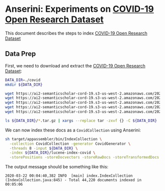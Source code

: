 # Anserini: Experiments on [COVID-19 Open Research Dataset](https://pages.semanticscholar.org/coronavirus-research)

This document describes the steps to index [COVID-19 Open Research Dataset](https://pages.semanticscholar.org/coronavirus-research)

## Data Prep

First, we need to download and extract the [COVID-19 Open Research Dataset](https://pages.semanticscholar.org/coronavirus-research):

```bash
DATA_DIR=./covid
mkdir ${DATA_DIR}

wget https://ai2-semanticscholar-cord-19.s3-us-west-2.amazonaws.com/2020-03-20/comm_use_subset.tar.gz -P ${DATA_DIR}
wget https://ai2-semanticscholar-cord-19.s3-us-west-2.amazonaws.com/2020-03-20/noncomm_use_subset.tar.gz -P ${DATA_DIR}
wget https://ai2-semanticscholar-cord-19.s3-us-west-2.amazonaws.com/2020-03-20/custom_license.tar.gz -P ${DATA_DIR}
wget https://ai2-semanticscholar-cord-19.s3-us-west-2.amazonaws.com/2020-03-20/biorxiv_medrxiv.tar.gz -P ${DATA_DIR}
wget https://ai2-semanticscholar-cord-19.s3-us-west-2.amazonaws.com/2020-03-20/metadata.csv -P ${DATA_DIR}

ls ${DATA_DIR}/*.tar.gz | xargs --replace tar -zxvf {} -C ${DATA_DIR}
```

We can now index these docs as a `CovidCollection` using Anserini:

```bash
sh target/appassembler/bin/IndexCollection \
  -collection CovidCollection -generator CovidGenerator \
  -threads 8 -input ${DATA_DIR} \
  -index ${DATA_DIR}/lucene-index-covid \
  -storePositions -storeDocvectors -storeRawDocs -storeTransformedDocs
```

The output message should be something like this:

```
2020-03-22 00:04:40,382 INFO  [main] index.IndexCollection (IndexCollection.java:845) - Total 44,220 documents indexed in 00:05:06
```

